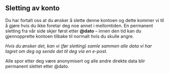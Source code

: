 ## Sletting av konto

Du har fortalt oss at du ønsker å slette denne kontoen og dette kommer vi til å
gjøre hvis du ikke foretar deg noe annet i mellomtiden. En permanent sletting
fra vår side skjer først etter **@dato** – innen den tid kan du gjennopprette
kontoen tilbake til normalt hvis du skulle angre.

_Hvis du ønsker det, kan vi (før sletting) samle sammen alle data vi har lagret
om deg og sende det til deg via en e-post._

Alle spor etter deg være anonymisert og alle andre direkte data blir permanent
slettet etter @dato.